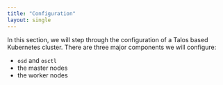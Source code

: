 ```yaml
---
title: "Configuration"
layout: single
---
```


In this section, we will step through the configuration of a Talos based Kubernetes cluster.
There are three major components we will configure:

- `osd` and `osctl`
- the master nodes
- the worker nodes
